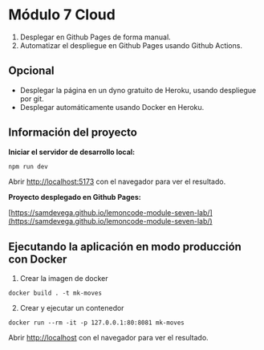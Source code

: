 # Módulo 7 Cloud

1. Desplegar en Github Pages de forma manual.
2. Automatizar el despliegue en Github Pages usando Github Actions.

## Opcional

- Desplegar la página en un dyno gratuito de Heroku, usando despliegue por git.
- Desplegar automáticamente usando Docker en Heroku.

## Información del proyecto

**Iniciar el servidor de desarrollo local:**

```bash
npm run dev
```

Abrir [http://localhost:5173](http://localhost:5173) con el navegador para ver el resultado.

**Proyecto desplegado en Github Pages:**

[https://samdevega.github.io/lemoncode-module-seven-lab/](https://samdevega.github.io/lemoncode-module-seven-lab/)

## Ejecutando la aplicación en modo producción con Docker

1. Crear la imagen de docker
```
docker build . -t mk-moves
```
2. Crear y ejecutar un contenedor
```
docker run --rm -it -p 127.0.0.1:80:8081 mk-moves
```
Abrir [http://localhost](http://localhost) con el navegador para ver el resultado.
